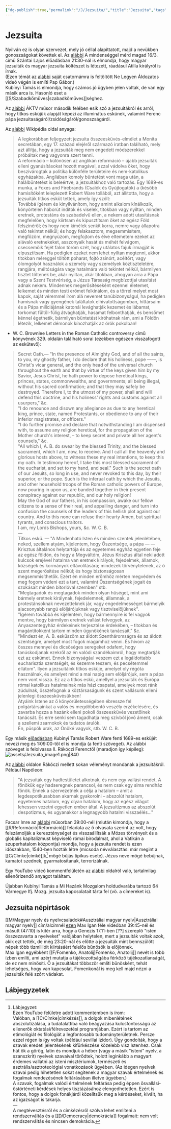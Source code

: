 ```yaml
---
{"dg-publish":true,"permalink":"/J/Jezsuita/","title":"Jezsuita","tags":["Englishtexttranslated"],"created":"2023-10-09T06:12","updated":"2025-09-24T13:50"}
---
```



# Jezsuita

Nyilván ez is olyan szervezet, mely jó céllal alapíttatott, majd a nevükben gonoszságokat követtek el. Az [alábbi](https://youtu.be/ILKAy450uf8) A mindenséggel mérd magad 16/3. című Szántai Lajos előadásban 21:30-nál is elmondja, hogy magyar jezsuiták és magyar jezsuita költészet is létezett, ráadásul Atilla királyról is írnak.  
(Ezen témát az [alábbi](https://youtu.be/sGGK1gkAkzM) saját csatornámra is feltöltött Ne Legyen Áldozatos videó végén is említi Pap Gábor.)  
Kubínyi Tamás is elmondja, hogy számos jó ügyben jelen voltak, de van egy másik arca is. Hasonló eset a [[S/Szabadkőműves\|szabadkőműves]]séghez.  

Az [alábbi](https://youtu.be/Mi88I4EF67E) ÁKTV műsor második felében esik szó a jezsuitákról és arról, hogy titkos esküjük alapját képezi az illuminátus eskünek, valamint Ferenc pápa jezsuitaságáról/zsidóságáról/gonoszságáról.  

Az [alábbi](https://hu.wikipedia.org/wiki/Jezsuita_összeesküvés-elméletek) Wikipédia oldal anyaga:  
> A legkorábban feljegyzett jezsuita összeesküvés-elmélet a Monita secretában, egy 17. század elejéről származó iratban található, mely azt állítja, hogy a jezsuiták meg nem engedett módszerekkel próbáltak meg vagyonra szert tenni.  
> A reformáció – különösen az anglikán reformáció – újabb jezsuiták elleni gyanúsításokat hozott magával, azzal vádolva őket, hogy beszivárogtak a politika különféle területeire és nem-katolikus egyházakba. Angliában komoly büntetést vont maga után, a halálbüntetést is beleértve, a jezsuitákhoz való tartozás. Egy 1689-es munka, a Foxes and Firebrands (Csalók és Gyújtogatók) a (később hamisítóként leleplezett Robert Ware tollából, azt állította, hogy a jezsuiták titkos esküt tettek, amely így szólt:  
> Továbbá ígérem és kinyilvánítom, hogy amint alkalom kínálkozik, könyörtelen háborút indítok és viselek, titokban vagy nyíltan, minden eretnek, protestáns és szabadelvű ellen, a nekem adott utasításnak megfelelően, hogy kiirtsam és kipusztítsam őket az egész Föld felszínéről; és hogy nem kímélek senkit korra, nemre vagy állapotra való tekintet nélkül; és hogy felakasztom, megsemmisítem, megfőzöm, megnyúzom, megfojtom és élve eltemetem ezeket az alávaló eretnekeket, asszonyaik hasát és méhét felvágom, csecsemőik fejét falon töröm szét, hogy utálatos fajuk írmagját is elpusztítsam. Ha pediglen ezeket nem lehet nyíltan megtenni, akkor titokban méreggel töltött poharat, fojtó zsinórt, acéltőrt, vagy ólomgolyót használok a személy vagy személyek köztiszteletére, rangjára, méltóságára vagy hatalmára való tekintet nélkül, bármilyen tisztet töltenek be, akár nyíltan, akár titokban, ahogyan arra a Pápa vagy a Szent Testvériség, a Jézus Társaság megbízottjai utasítást adnak nekem. Mindennek megerősítéseként ezennel életemet, lelkemet és minden testi erőmet felkínálom, és a tőrrel melyet most kapok, saját véremmel írom alá nevemet tanúbizonyságul, ha pediglen hamisnak vagy gyengének találtatok elhivatottságomban, hittársaim és a Pápa milíciájának katonái levághatják kezemet és lábamat, torkomat fültől-fülig átvághatják, hasamat felbonthatják, és bensőmet kénnel égethetik, bármilyen büntetést kiróhatnak rám, ami a Földön létezik, lelkemet démonok kínozhatják az örök pokolban!  
- W. C. Brownlee Letters in the Roman Catholic controversy című könyvének 329. oldalán található sorai (ezekben egészen visszafogott az eskütevő):  
> Secret Oath.— "In the presence of Almighty God, and of all the saints, to you, my ghostly father, I do declare that his holiness, pope ——, is Christ's vicar general, and the only head of the universal church throughout the earth and that by virtue of the keys given him by my Savior, Jesus Christ, he hath power to depose heretical kings, princes, states, commonwealths, and governments; all being illegal, without his sacred confirmation; and that they may safely be destroyed. Therefore I, to the utmost of my power, shall and will defend this doctrine, and his holiness' rights and customs against all usurpers," &c.  
> "I do renounce and disown any allegiance as due to any heretical king, prince, state, named Protestants, or obedience to any of their inferior magistrates, or officers."  
> "I do further promise and declare that notwithstanding I am dispensed with, to assume any religion heretical, for the propagation of the Mother church's interest, – to keep secret and private all her agent's counsels," &c.  
> "All which I, A. B. do swear by the blessed Trinity, and the blessed sacrament, which I am, now, to receive. And I call all the heavenly and glorious hosts above, to witness these my real intentions, to keep this my oath. In testimony hereof, I take this most blessed sacrament of the eucharist, and set to my hand, and seal." Such is the secret oath of our Jesuits, so long in use, and never revoked to this day, by their superior, or the pope. Such is the inferual oath by which the Jesuits, and other household troops of the Roman catholic powers of Europe, now pouring in upon us, are banded together in their present conspiracy against our republic, and our holy religion!  
> May the God of our fathers, in his compassion, awake our fellow citizens to a sense of their real, and appalling danger, and turn into confusion the counsels of the leaders of this hellish plot against our country. And to this none can refuse their hearty Amen, but spiritual tyrants, and conscious traitors.  
> I am, my Lords Bishops, yours, &c. W. C. B.  
> —  
> Titkos eskü. — "A Mindenható Isten és minden szentek jelenlétében, neked, szellem atyám, kijelentem, hogy Őszentsége, a pápa — — Krisztus általános helytartója és az egyetemes egyház egyetlen feje az egész földön, és hogy a Megváltóm, Jézus Krisztus által neki adott kulcsok erejével hatalma van eretnek királyok, fejedelmek, államok, községek és kormányok eltávolítására; mindezek törvénytelenek, az ő szent megerősítése nélkül; és hogy biztonságosan megsemmisíthetők. Ezért én minden erőmhöz mérten megvédem és meg fogom védeni ezt a tant, valamint Őszentségének jogait és szokásait minden bitorlóval szemben" stb.  
> "Megtagadok és megtagadok minden olyan hűséget, mint ami bármely eretnek királynak, fejedelemnek, államnak, a protestánsoknak nevezetteknek jár, vagy engedelmességet bármelyik alacsonyabb rangú elöljárójuknak vagy tisztviselőjüknek".  
> "Ígérem továbbá és kijelentem, hogy bármennyire is fel vagyok mentve, hogy bármilyen eretnek vallást felvegyek, az Anyaszentegyház érdekeinek terjesztése érdekében, – titokban és magántitokként tartom minden ügynökének tanácsait," &c.  
> "Mindezt én, A. B. esküszöm az áldott Szentháromságra és az áldott szentségre, amelyet most fogok magamhoz venni. És hívom az összes mennyei és dicsőséges seregeket odafent, hogy tanúskodjanak ezekről az én valódi szándékaimról, hogy megtartják ezt az eskümet. Ennek bizonyságául veszem ezt a legáldottabb eucharisztia szentségét, és kezemre teszem, és pecsétemmel ellátom". Ilyen a jezsuitáink titkos esküje, amelyet oly régóta használnak, és amelyet mind a mai napig sem elöljárójuk, sem a pápa nem vont vissza. Ez az a titkos eskü, amellyel a jezsuiták és Európa római katolikus hatalmainak más házi csapatai, amelyek most ránk zúdulnak, összefognak a köztársaságunk és szent vallásunk elleni jelenlegi összeesküvésükben!  
> Atyáink Istene az ő könyörületességében ébressze fel polgártársainkat a valós és megdöbbentő veszély érzékelésére, és zavarba hozza a hazánk elleni pokoli összeesküvés vezetőinek tanácsát. És erre senki sem tagadhatja meg szívből jövő áment, csak a szellemi zsarnokok és tudatos árulók.  
> Én, püspök urak, az Önöké vagyok, stb. W. C. B.  


Egy másik [előadásban](https://youtu.be/ff7V_iqpucE) Kubínyi Tamás Robert Ware fenti 1689-es esküjét nevezi meg és 1:09:00-től el is mondja (a fenti szöveget). Az alábbi szöveget is felolvassa II. Rákóczi Ferenctől (maradjon így képileg):  
![assets/Jezsuita_image1.png|840](/img/user/J/assets/Jezsuita_image1.png)  

 

Az [alábbi](http://valamiamano.blogspot.com/2014/03/a-jezsuitakrol-mondtak.html) oldalon Rákóczi mellett sokan véleményt mondanak a jezsuitákról. Például Napóleon:  
> "A jezsuiták egy hadtestületet alkotnak, és nem egy vallási rendet. A főnökük egy hadseregnek parancsol, és nem csak egy sima rendház főnök. Ennek a szervezetnek a célja a hatalom – amit a legdespotikusabban akarnak gyakorolni – abszolút hatalom, egyetemes hatalom, egy olyan hatalom, hogy az egész világot lehessen vezetni egyetlen ember által. A jezsuitizmus az abszolút despotizmus, és ugyanakkor a legnagyobb hatalmi visszaélés..."  

Facsar Imre az [alábbi](https://youtu.be/YIioc05yNEY) műsorban 39:00-nél (miután kimondja, hogy a [[R/Reformáció\|Reformáció]] feladata az ő olvasata szerint az volt, hogy felszámolják a kereszténységet és visszaállítsák a Mózes törvényeit és a globális kapitalizmust képviselő római birodalmat, ahol a Vatikán a szuperhatalom központja) mondja, hogy a jezsuita rendet is ezen időszakban, 1540-ben hozták létre (micsoda névválasztás: már megint a [[C/Címke\|címké]]k[^1] mögé bújás tipikus esete). Jézus neve mögé bebújnak, kamatot szednek, gyarmatosítanak, terrorizálnak.  

Egy YouTube videó kommentfelületén az [alábbi](http://www.novalis.hu/index.php?option=com_content&task=view&id=491) oldalról való, tartalmilag ellenőrizendő anyagot találtam.  

Újabban Kubínyi Tamás a Mi Hazánk Mozgalom holdudvarába tartozó 64 Vármegye Ifj. Mozg. jezsuita kapcsolatait tárta fel (vö. a címereket is).  

## Jezsuita népirtások

[[M/Magyar nyelv és nyelvcsaládok#Ausztráliai magyar nyelv\|Ausztráliai magyar nyelv]] cím/alcímnél [ezen](https://www.youtube.com/watch?v=0wcK2fcluZ8) Max Igan féle videóban 39:45-nél és másutt (47:10) is kitér arra, hogy a Genezis 17.11-ben \[??\] szereplő "isten összezavarta a nyelveket" valójában helytelen, mert a jezsuiták voltak azok, akik ezt tették, de még 23:20-nál és előtte a jezsuiták mint bennszülött népek több tízmillióit kiirtásáért felelős bűnösök is előjönnek.  
Max Igan egyébként [[F/Fomenko, Anatolij\|Fomenko, Anatolij]] nevét is több ízben említi, ami azért mutatja a tájékozottságába férkőző tájékozatlanságát, de ez nem minősíti. Ő a jezsuitákat többször említi bűnösként, tehát lehetséges, hogy van kapcsolat. Fomenkonál is meg kell majd nézni a jezsuiták felé szórt vádakat.  

## Lábjegyzetek

[^1]: Lábjegyzet:  
Ezen YouTube felületre adott kommentemben is írom:  
Valóban, a [[C/Címke\|címkézés]], a dolgok mibenlétének abszolutizálása, a tudatalattiba való beágyazása kulcsfontosságú az ellenerők oktatási/félrevezetési programjában. Ezért is tartom az etimológiát és filológiát a legfontosabb tudományterületnek. Persze ezzel régen is így voltak (például sevillai Izidor). Úgy gondolták, hogy a szavak eredeti jelentésének kifürkészése közelebb visz Istenhez. Csak hát ők a görög, latin és mondjuk a héber (vagy a másik "isteni" nyelv, a szanszkrit) nyelvek szavaival törődtek, holott leginkább a magyart érdemes vallatni az isteni misztériumok, természeti és asztrális/asztroteológiai vonatkozások ügyében. (Az idegen nyelvek szavai pedig hihetetlen sokat segítenek a magyar szavak értelmének és fogalmak rendezésének feltárásában illetve ügyében.)  
A szavak, fogalmak valódi értelmének feltárása pedig éppen ősvallási-őstörténeti kérdések helyes tisztázásához elengedhetetlen. Ezért is fontos, hogy a dolgok fonákjáról közelítsük meg a kérdéseket, kivált, ha az igazságot is takarja.  
—  
A megtévesztésről és a címkézésről szólva lehet említeni a rendszerváltás és a [[D/Democracy\|demokrácia]] fogalmait: nem volt rendszerváltás és nincsen demokrácia.  
